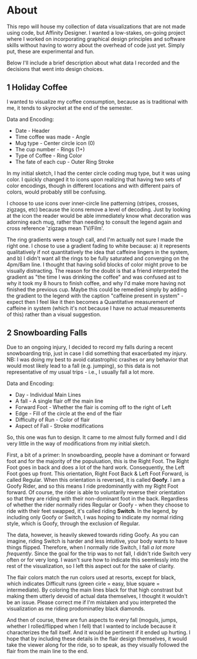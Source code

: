 # About

This repo will house my collection of data visualizations that are not made using code, but Affinity Designer. I wanted a low-stakes, on-going project where I worked on incorporating graphical design principles and software skills without having to worry about the overhead of code just yet. Simply put, these are experimental and fun. 

Below I'll include a brief description about what data I recorded and the decisions that went into design choices. 

## 1 Holiday Coffee
I wanted to visualize my coffee consumption, because as is traditional with me, it tends to skyrocket at the end of the semester. 

Data and Encoding: 
* Date - Header 
* Time coffee was made - Angle
* Mug type - Center circle icon (0)
* The cup number - Rings (1+)
* Type of Coffee - Ring Color
* The fate of each cup - Outer Ring Stroke

In my initial sketch, I had the center circle coding mug type, but it was using color. I quickly changed it to icons upon realizing that having two sets of color encodings, though in different locations and with different pairs of colors, would probably still be confusing. 

I choose to use icons over inner-circle line patterning (stripes, crosses, zigzags, etc) because the icons remove a level of decoding. Just by looking at the icon the reader would be able immediately know what decoration was adorning each mug, rather than needing to consult the legend again and cross reference 'zigzags mean TV/Film'. 

The ring gradients were a tough call, and I'm actually not sure I made the right one. I chose to use a gradient fading to white because: a) it represents qualitatively if not quantitatively the idea that caffeine lingers in the system, and b) I didn't want all the rings to be fully saturated and converging on the 4pm/8am line. I thought that having solid blocks of color might prove to be visually distracting. The reason for the doubt is that a friend interpreted the gradient as "the time I was drinking the coffee" and was confused ast to why it took my 8 hours to finish coffee, and why I'd make more having not finished the previous cup. Maybe this could be remedied simply by adding the gradient to the legend with the caption "caffeine present in system" - expect then I feel like it then becomes a Quantitative measurement of caffeine in system (which it's not because I have no actual measurements of this) rather than a visual suggestion. 


## 2 Snowboarding Falls
Due to an ongoing injury, I decided to record my falls during a recent snowboarding trip, just in case I did something that exacerbated my injury. NB: I was doing my best to avoid catastrophic crashes or any behavior that would most likely lead to a fall (e.g. jumping), so this data is not representative of my usual trips - i.e., I usually fall a lot more. 

Data and Encoding: 
* Day - Individual Main Lines
* A fall - A single flair off the main line
* Forward Foot - Whether the flair is coming off to the right of Left
* Edge - Fill of the circle at the end of the flair 
* Difficulty of Run - Color of flair
* Aspect of Fall - Stroke modifications

So, this one was fun to design. It came to me almost fully formed and I did very little in the way of modifications from my initial sketch. 

First, a bit of a primer: In snowboarding, people have a dominant or forward foot and for the majority of the populuation, this is the Right Foot. The Right Foot goes in back and does a lot of the hard work. Consequently, the Left Foot goes up front. This orientation, Right Foot Back & Left Foot Forward, is called Regular. When this orientation is reversed, it is called **Goofy**. I am a Goofy Rider, and so this means I ride predominantly with my Right Foot forward. Of course, the rider is able to voluntarily reverse their orientation so that they are riding with their non-dominant foot in the back. Regardless of whether the rider normally rides Regular or Goofy - when they choose to ride with their feet swapped, it's called riding **Switch**. In the legend, by including only Goofy or Switch, I was hoping to indicate my normal riding style, which is Goofy, through the exclusion of Regular. 

The data, however, is heavily skewed towards riding Goofy. As you can imagine, riding Switch is harder and less intuitive, your body wants to have things flipped. Therefore, when I normally ride Switch, I fall *a lot more frequently*. Since the goal for the trip was to not fall, I didn't ride Switch very often or for very long. I wasn't sure how to indicate this seemlessly into the rest of the visualization, so I left this aspect out for the sake of clarity. 

The flair colors match the run colors used at resorts, except for black, which indicates Difficult runs (green cirle = easy, blue square = intermediate). By coloring the main lines black for that high constrast but making them utterly devoid of actual data themselves, I thought it wouldn't be an issue. Please correct me if I'm mistaken and you interpreted the visualization as me riding prodominatley black diamonds. 

And then of course, there are fun aspects to every fall (moguls, jumps, whether I rolled/flipped when I fell) that I wanted to include because it characterizes the fall itself. And it would be pertinent if it ended up hurting. I hope that by including these details in the flair design themselves, it would take the viewer along for the ride, so to speak, as they visually followed the flair from the main line to the end. 









